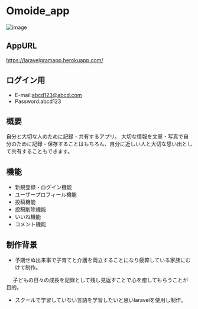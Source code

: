 # Omoide_app
![image](https://user-images.githubusercontent.com/68633204/100404549-006fdc00-30a5-11eb-9255-97d040718a35.png)


## AppURL
https://laravelgramapp.herokuapp.com/ 


## ログイン用
* E-mail:abcd123@abcd.com
* Password:abcd123


## 概要
自分と大切な人のために記録・共有するアプリ。
大切な情報を文章・写真で自分のために記録・保存することはもちろん、自分に近しい人と大切な思い出として共有することもできます。


## 機能
* 新規登録・ログイン機能
* ユーザープロフィール機能
* 投稿機能
* 投稿削除機能
* いいね機能
* コメント機能


## 制作背景
* 予期せぬ出来事で子育てと介護を両立することになり疲弊している家族にむけて制作。

　 子どもの日々の成長を記録として残し見返すことで心を癒してもらうことが目的。

* スクールで学習していない言語を学習したいと思いlaravelを使用し制作。

    
